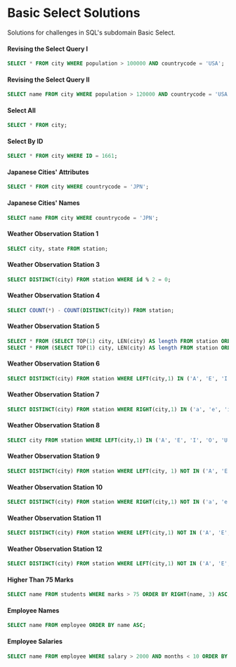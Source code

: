 # Basic Select Solutions
Solutions for challenges in SQL's subdomain Basic Select.

#### Revising the Select Query I
```SQL
SELECT * FROM city WHERE population > 100000 AND countrycode = 'USA';
```

#### Revising the Select Query II
```SQL
SELECT name FROM city WHERE population > 120000 AND countrycode = 'USA';
```

#### Select All
```SQL
SELECT * FROM city;
```

#### Select By ID
```SQL
SELECT * FROM city WHERE ID = 1661;
```

#### Japanese Cities' Attributes
```SQL
SELECT * FROM city WHERE countrycode = 'JPN';
```

#### Japanese Cities' Names
```SQL
SELECT name FROM city WHERE countrycode = 'JPN';
```

#### Weather Observation Station 1
```SQL
SELECT city, state FROM station;
```

#### Weather Observation Station 3
```SQL
SELECT DISTINCT(city) FROM station WHERE id % 2 = 0;
```

#### Weather Observation Station 4
```SQL
SELECT COUNT(*) - COUNT(DISTINCT(city)) FROM station;
```

#### Weather Observation Station 5
```SQL
SELECT * FROM (SELECT TOP(1) city, LEN(city) AS length FROM station ORDER BY LEN(city) ASC, city ASC) AS min_city UNION
SELECT * FROM (SELECT TOP(1) city, LEN(city) AS length FROM station ORDER BY LEN(city) DESC, city ASC)  AS max_city;
```

#### Weather Observation Station 6
```SQL
SELECT DISTINCT(city) FROM station WHERE LEFT(city,1) IN ('A', 'E', 'I', 'O', 'U');
```

#### Weather Observation Station 7
```SQL
SELECT DISTINCT(city) FROM station WHERE RIGHT(city,1) IN ('a', 'e', 'i', 'o', 'u');
```

#### Weather Observation Station 8
```SQL
SELECT city FROM station WHERE LEFT(city,1) IN ('A', 'E', 'I', 'O', 'U') AND RIGHT(city,1) IN ('a', 'e', 'i', 'o', 'u');
```

#### Weather Observation Station 9
```SQL
SELECT DISTINCT(city) FROM station WHERE LEFT(city, 1) NOT IN ('A', 'E', 'I', 'O', 'U');
```

#### Weather Observation Station 10
```SQL
SELECT DISTINCT(city) FROM station WHERE RIGHT(city,1) NOT IN ('a', 'e', 'i', 'o', 'u');
```

#### Weather Observation Station 11
```SQL
SELECT DISTINCT(city) FROM station WHERE LEFT(city,1) NOT IN ('A', 'E', 'I', 'O', 'U') OR RIGHT(city,1) NOT IN ('a', 'e', 'i', 'o', 'u');
```

#### Weather Observation Station 12
```SQL
SELECT DISTINCT(city) FROM station WHERE LEFT(city,1) NOT IN ('A', 'E', 'I', 'O', 'U') AND RIGHT(city,1) NOT IN ('a', 'e', 'i', 'o', 'u');
```

#### Higher Than 75 Marks
```SQL
SELECT name FROM students WHERE marks > 75 ORDER BY RIGHT(name, 3) ASC, id ASC;
```

#### Employee Names
```SQL
SELECT name FROM employee ORDER BY name ASC;
```

#### Employee Salaries
```SQL
SELECT name FROM employee WHERE salary > 2000 AND months < 10 ORDER BY employee_id ASC;
```
